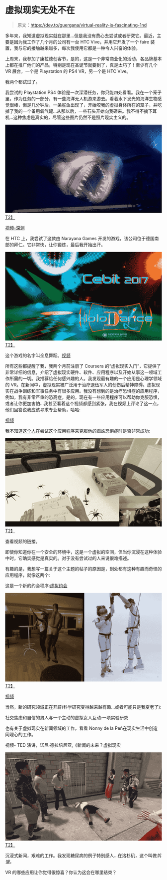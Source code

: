 # 虚拟现实无处不在

> 原文：<https://dev.to/guergana/virtual-reality-is-fascinating-1nd>

多年来，我知道虚拟现实就在那里...但是我没有费心去尝试或者研究它。最近，主要是因为我工作了几个月的公司有一台 HTC Vive，并用它开发了一个 faire 装置，我与它的接触越来越多，每次我使用它都是一种令人兴奋的体验。

上周末，我参加了康拉德创客节，是的，这是一个非常商业化的活动，各品牌基本上都在推广他们的产品，特别是现在圣诞节就要到了，真是太巧了！至少有几个 VR 展台，一个是 Playstation 的 PS4 VR，另一个是 HTC Vive。

我两个都试过了。

我尝试的 Playstation PS4 体验是一次深潜任务，你只能四处看看。我在一个笼子里，作为任务的一部分，有一些海洋无人机游来游去。看着水下发光的海洋生物感觉很棒，但是几分钟后，一条鲨鱼出现了，开始咬我的虚拟身体所在的笼子，并吃掉了我的一个备用氧气罐...从那以后，一些石头开始向我砸来。我不得不摘下耳机...这种焦虑是真实的，尽管这些图片仍然不是照片现实主义的。

[![alt text](img/739bd3605d898ed1e5b789b284dc3b1d.png "Playstation VR - The Deep")T2】](https://res.cloudinary.com/practicaldev/image/fetch/s---ywtLKzA--/c_limit%2Cf_auto%2Cfl_progressive%2Cq_auto%2Cw_880/https://i.ytimg.com/vi/_WzpLtCw9r0/maxresdefault.jpg)

[视频-深渊](https://www.youtube.com/embed/q4ZfnZf8osA)

在 HTC 上，我尝试了这款由 Narayana Games 开发的游戏，该公司位于德国南部的拜仁。它非常快，让你锻炼，最后我开始出汗。

[![alt text](img/15f0cc88ae49287997043c9c227203e7.png "Holo Dance")T2】](https://res.cloudinary.com/practicaldev/image/fetch/s--B0KKb1GG--/c_limit%2Cf_auto%2Cfl_progressive%2Cq_auto%2Cw_880/https://i.vimeocdn.com/video/626667681.jpg%3Fmw%3D1920%26mh%3D1080)

这个游戏的名字叫全息舞蹈。[视频](https://player.vimeo.com/video/223256084)

所有这些都提醒了我，我两个月前注册了 Coursera 的“虚拟现实入门”，它提供了非常详细的信息，介绍了虚拟现实硬件、软件、应用程序以及开始从事这一领域工作所需的一切。我推荐给任何感兴趣的人。我发现最有趣的一个应用是心理学领域的 VR。在新闻中，虚拟现实被广泛用于治疗退伍军人的创伤后精神障碍。虚拟现实在战争训练和军事任务中有很多应用。我没有想到的是治疗恐惧症的应用程序，例如，我有非常严重的恐高症，是的，现在有一些应用程序可以帮助你克服恐惧，或者让你更加害怕...我甚至看着这个视频都感到紧张，我在视频上评论了这一点，他们回答说我应该寻求专业帮助，哈哈:

[视频](https://www.youtube.com/embed/2F4XIQWL75c)

我不知道[这个人](https://kotaku.com/virtual-reality-arachnophobia-therapy-is-a-definite-nop-1780550604)在尝试这个应用程序来克服他的蜘蛛恐惧症时是否非常成功:

[![alt text](img/f05398072a9dfd7df8eb5189bcd37824.png "Arachnophobia VR")T2】](https://res.cloudinary.com/practicaldev/image/fetch/s--riziBvsx--/c_limit%2Cf_auto%2Cfl_progressive%2Cq_auto%2Cw_880/https://i.kinja-img.com/gawker-media/image/upload/s--9N9yIMbr--/c_scale%2Cfl_progressive%2Cq_80%2Cw_800/h7nzjpi93okbbid08avh.jpg)

查看视频的链接。

即使你知道你在一个安全的环境中，这是一个虚拟的空间，但当你沉浸在这种体验中时，它确实感觉是真实的。对于没有尝试过的人来说很难描述。

有趣的是，我想写一篇关于这个主题的帖子的原因是，到处都有这种有趣而奇怪的应用程序，就像这两个:

这是一个新的约会程序:[虚拟约会](https://nypost.com/2017/08/30/virtual-reality-dating-is-here-and-it-is-terrible/)

[![alt text](img/e496902d20cc7a3f64791a9cf8561b37.png "Virtually Dating")T2】](https://res.cloudinary.com/practicaldev/image/fetch/s--ojJVKk4z--/c_limit%2Cf_auto%2Cfl_progressive%2Cq_auto%2Cw_880/https://cdn.uploadvr.com/wp-content/uploads/2017/08/Virtual-Dating-1024x576.png)

[视频](https://www.youtube.com/embed/U58rsdA9Aa8)

当然，新的研究领域正在开辟(科学研究变得越来越有趣...或者可能只是我变老了):

社交焦虑和自信的男人与一个主动的虚拟女人互动:一项实验研究

也有关于虚拟现实在新闻领域的工作。看看 Nonny de la Peñ在现实生活中创造同理心的工作。

视频- TED 演讲，诺尼·德拉培尼亚,《新闻的未来？虚拟现实

[![alt text](img/91edd79814595e2241975edaa81978da.png "Hunger in Los Angeles")T2】](https://res.cloudinary.com/practicaldev/image/fetch/s--8NFr8fC3--/c_limit%2Cf_auto%2Cfl_progressive%2Cq_auto%2Cw_880/https://roadtovrlive-5ea0.kxcdn.com/wp-content/uploads/2015/11/Hunger-in-LA-Nonny-de-la-Pena.jpg)

沉浸式新闻，艰难的工作。我发现糖尿病的例子特别感人...在洛杉矶，这个叫做*饥饿。*

VR 的哪些应用让你觉得很惊喜？你认为这会在哪里结束？